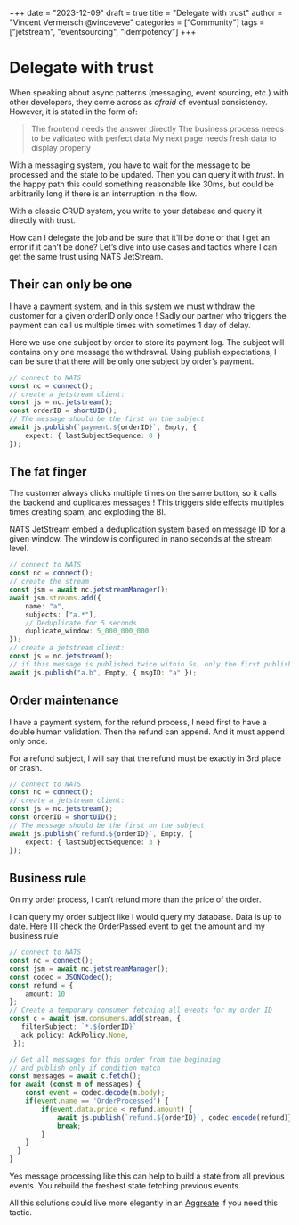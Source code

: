 +++
date = "2023-12-09"
draft = true
title = "Delegate with trust"
author = "Vincent Vermersch @vinceveve"
categories = ["Community"]
tags = ["jetstream", "eventsourcing", "idempotency"]
+++
# Delegate with trust

When speaking about async patterns (messaging, event sourcing, etc.) with other developers, they come across as *afraid* of eventual consistency. However, it is stated in the form of:
> The frontend needs the answer directly
> The business process needs to be validated with perfect data
> My next page needs fresh data to display properly

With a messaging system, you have to wait for the message to be processed and the state to be updated. Then you can query it with *trust*. In the happy path this could something reasonable like 30ms, but could be arbitrarily long if there is an interruption in the flow.

With a classic CRUD system, you write to your database and query it directly with trust.

How can I delegate the job and be sure that it’ll be done or that I get an error if it can’t be done?
Let’s dive into use cases and tactics where I can get the same trust using NATS JetStream.

## Their can only be one
I have a payment system, and in this system we must withdraw the customer for a given orderID only once !
Sadly our partner who triggers the payment can call us multiple times with sometimes 1 day of delay.

Here we use one subject by order to store its payment log.
The subject will contains only one message the withdrawal.
Using publish expectations, I can be sure that there will be only one subject by order’s payment.

```typescript
// connect to NATS
const nc = connect();
// create a jetstream client:
const js = nc.jetstream();
const orderID = shortUID();
// The message should be the first on the subject
await js.publish(`payment.${orderID}`, Empty, {
	expect: { lastSubjectSequence: 0 }
});
```

## The fat finger
The customer always clicks multiple times on the same button, so it calls the backend and duplicates messages !
This triggers side effects multiples times creating spam, and exploding the BI.

NATS JetStream embed a deduplication system based on message ID for a given window. The window is configured in nano seconds at the stream level.

```typescript
// connect to NATS
const nc = connect();
// create the stream
const jsm = await nc.jetstreamManager();
await jsm.streams.add({
	name: "a",
	subjects: ["a.*"],
	// Deduplicate for 5 seconds
	duplicate_window: 5_000_000_000
});
// create a jetstream client:
const js = nc.jetstream();
// if this message is published twice within 5s, only the first published will be stored
await js.publish("a.b", Empty, { msgID: "a" });
```

## Order maintenance
I have a payment system, for the refund process, I need first to have a double human validation. Then the refund can append. And it must append only once.

For a refund subject, I will say that the refund must be exactly in 3rd place or crash.
```typescript
// connect to NATS
const nc = connect();
// create a jetstream client:
const js = nc.jetstream();
const orderID = shortUID();
// The message should be the first on the subject
await js.publish(`refund.${orderID}`, Empty, {
	expect: { lastSubjectSequence: 3 }
});
```


## Business rule
On my order process, I can’t refund more than the price of the order.

I can query my order subject like I would query my database. Data is up to date.
Here I’ll check the OrderPassed event to get the amount and my business rule

```typescript
// connect to NATS
const nc = connect();
const jsm = await nc.jetstreamManager();
const codec = JSONCodec();
const refund = {
	amount: 10
};
// Create a temporary consumer fetching all events for my order ID
const c = await jsm.consumers.add(stream, {
   filterSubject: `*.${orderID}`
   ack_policy: AckPolicy.None,
 });

// Get all messages for this order from the beginning
// and publish only if condition match
const messages = await c.fetch();
for await (const m of messages) {
	const event = codec.decode(m.body);
	if(event.name == 'OrderProcessed') {
		if(event.data.price < refund.amount) {
			await js.publish(`refund.${orderID}`, codec.encode(refund)})
			break;
		}
	}
  }
}
```
Yes message processing like this can help to build a state from all previous events. You rebuild the freshest state fetching previous events.

All this solutions could live more elegantly in an [Aggreate](https://domaincentric.net/blog/event-sourcing-aggregates-vs-projections) if you need this tactic.
